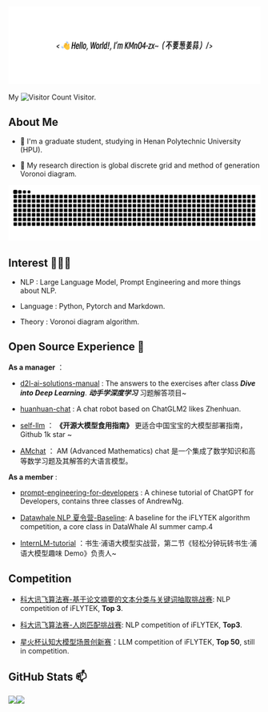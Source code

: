 <div align="center">
    <img src="image/readme_file.png">
</div>

My ![Visitor Count](https://profile-counter.glitch.me/KMnO4-zx/count.svg) Visitor.

## About Me  
- 🌱 I'm a graduate student, studying in Henan Polytechnic University (HPU).

- 💬 My research direction is global discrete grid and method of generation Voronoi diagram.

<picture>
  <source media="(prefers-color-scheme: dark)" srcset="https://raw.githubusercontent.com/KMnO4-zx/KMnO4-zx/output/github-contribution-grid-snake-dark.svg">
  <source media="(prefers-color-scheme: light)" srcset="https://raw.githubusercontent.com/KMnO4-zx/KMnO4-zx//output/github-contribution-grid-snake.svg">
  <img alt="github contribution grid snake animation" src="https://raw.githubusercontent.com/KMnO4-zx/KMnO4-zx/output/github-contribution-grid-snake.svg">
</picture>

## Interest 👨🏽‍💻
- NLP : Large Language Model, Prompt Engineering and more things about NLP.

- Language : Python, Pytorch and Markdown.

- Theory : Voronoi diagram algorithm.

## Open Source Experience 👯

**As a manager** ：
- [d2l-ai-solutions-manual](https://github.com/datawhalechina/d2l-ai-solutions-manual.git) : The answers to the exercises after class _**Dive into Deep Learning**_. ***动手学深度学习*** 习题解答项目~

- [huanhuan-chat](https://github.com/KMnO4-zx/huanhuan-chat.git) : A chat robot based on ChatGLM2 likes Zhenhuan.

- [self-llm](https://github.com/datawhalechina/self-llm.git) ： **《开源大模型食用指南》** 更适合中国宝宝的大模型部署指南，Github 1k star ~

- [AMchat](https://github.com/AXYZdong/AMchat.git) ： AM (Advanced Mathematics) chat 是一个集成了数学知识和高等数学习题及其解答的大语言模型。

**As a member** :
- [prompt-engineering-for-developers](https://github.com/datawhalechina/prompt-engineering-for-developers.git) : A chinese tutorial of ChatGPT for Developers, contains three classes of AndrewNg.

- [Datawhale NLP 夏令营-Baseline](https://vj6fpcxa05.feishu.cn/docx/DIged2HfIojIYlxWP9Hc2x0UnVd): A baseline for the iFLYTEK algorithm competition, a core class in DataWhale AI summer camp.4

- [InternLM-tutorial](https://github.com/InternLM/tutorial.git) ：书生·浦语大模型实战营，第二节《轻松分钟玩转书生·浦语大模型趣味 Demo》负责人~

## Competition
- [科大讯飞算法赛-基于论文摘要的文本分类与关键词抽取挑战赛](http://challenge.xfyun.cn/topic/info?type=abstract-of-the-paper): NLP competition of iFLYTEK, **Top 3**.

- [科大讯飞算法赛-人岗匹配挑战赛](http://challenge.xfyun.cn/topic/info?type=person-post-matching-2023): NLP competition of iFLYTEK, **Top3**.

- [星火杯认知大模型场景创新赛](http://challenge.xfyun.cn/xinghuo)：LLM competition of iFLYTEK, **Top 50**, still in competition.

## GitHub Stats 📫

<div>
  <img height="170" align="left" src="https://github-readme-stats.vercel.app/api?username=KMnO4-zx&show_icons=true&theme=light" />
  <img src="https://github-readme-stats.vercel.app/api/top-langs/?username=KMnO4-zx&hide_langs_below=1&theme=default&line_height=27&layout=compact" />
</div>
